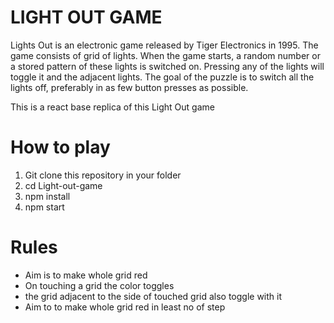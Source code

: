 # LIGHT OUT GAME
Lights Out is an electronic game released by Tiger Electronics in 1995. The game consists of grid of lights. When the game starts, a random number or a stored pattern of these lights is switched on. Pressing any of the lights will toggle it and the adjacent lights. The goal of the puzzle is to switch all the lights off, preferably in as few button presses as possible.

This is a react base replica of this Light Out game

# How to play
1. Git clone this repository in your folder
2. cd Light-out-game
3. npm install
4. npm start

# Rules
+ Aim is to make whole grid red
+ On touching a grid the color toggles
+ the  grid adjacent to the side of touched grid also toggle with it
+ Aim to to make whole grid red in least no of step